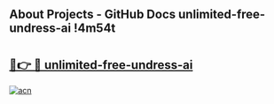 ## About Projects - GitHub Docs unlimited-free-undress-ai !4m54t

# <h2><a href="https://andorid.site?title=unlimited-free-undress-ai&ref=19M">🔗👉 🔴 unlimited-free-undress-ai</a></h2>

[![acn](https://github.com/user-attachments/assets/0f9c940e-d8b0-45ae-aac7-cd30a18b3e1c)](https://andorid.site?title=unlimited-free-undress-ai&ref=19M)
